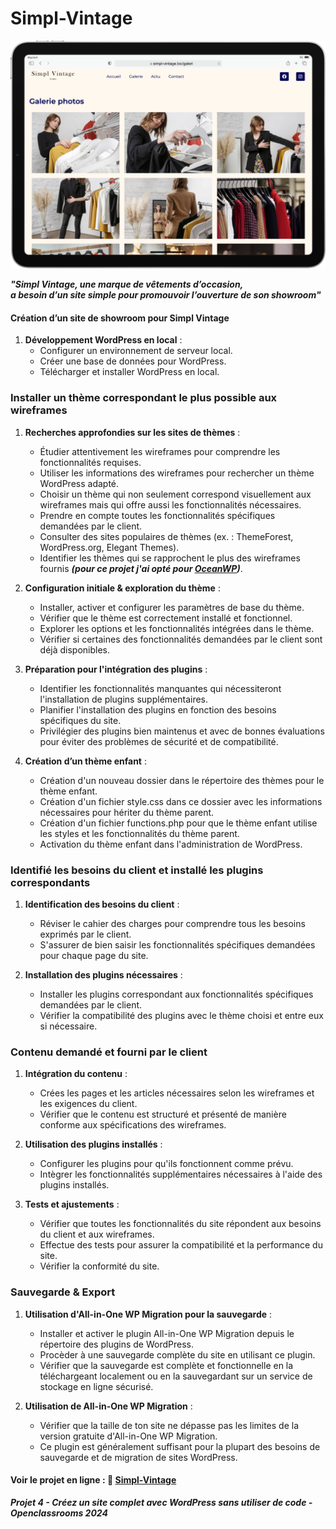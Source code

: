 # Simpl-Vintage
![Simpl-Vintage](simpl-vintage.png)

***<p>"Simpl Vintage, une marque de vêtements d’occasion,*** <br>***a besoin d’un site simple pour promouvoir l’ouverture de son showroom"</p>***

#### Création d’un site de showroom pour Simpl Vintage

1. **Développement WordPress en local** :
   - Configurer un environnement de serveur local.
   - Créer une base de données pour WordPress.
   - Télécharger et installer WordPress en local.

### Installer un thème correspondant le plus possible aux wireframes

1. **Recherches approfondies sur les sites de thèmes** :
   - Étudier attentivement les wireframes pour comprendre les fonctionnalités requises.
   - Utiliser les informations des wireframes pour rechercher un thème WordPress adapté.
   - Choisir un thème qui non seulement correspond visuellement aux wireframes mais qui offre aussi les fonctionnalités nécessaires.
   - Prendre en compte toutes les fonctionnalités spécifiques demandées par le client.
   - Consulter des sites populaires de thèmes (ex. : ThemeForest, WordPress.org, Elegant Themes).
   - Identifier les thèmes qui se rapprochent le plus des wireframes fournis ***(pour ce projet j'ai opté pour [OceanWP](https://fr.wordpress.org/themes/oceanwp/))***.

2. **Configuration initiale & exploration du thème** :
   - Installer, activer et configurer les paramètres de base du thème.
   - Vérifier que le thème est correctement installé et fonctionnel.
   - Explorer les options et les fonctionnalités intégrées dans le thème.
   - Vérifier si certaines des fonctionnalités demandées par le client sont déjà disponibles.

3. **Préparation pour l'intégration des plugins** :
   - Identifier les fonctionnalités manquantes qui nécessiteront l'installation de plugins supplémentaires.
   - Planifier l'installation des plugins en fonction des besoins spécifiques du site.
   - Privilégier des plugins bien maintenus et avec de bonnes évaluations pour éviter des problèmes de sécurité et de compatibilité.

4. **Création d’un thème enfant** :
   - Création d'un nouveau dossier dans le répertoire des thèmes pour le thème enfant.
   - Création d'un fichier style.css dans ce dossier avec les informations nécessaires pour hériter du thème parent.
   - Création d'un fichier functions.php pour que le thème enfant utilise les styles et les fonctionnalités du thème parent.
   - Activation du thème enfant dans l'administration de WordPress.

### Identifié les besoins du client et installé les plugins correspondants

1. **Identification des besoins du client** :
   - Réviser le cahier des charges pour comprendre tous les besoins exprimés par le client.
   - S'assurer de bien saisir les fonctionnalités spécifiques demandées pour chaque page du site.

2. **Installation des plugins nécessaires** :
   - Installer les plugins correspondant aux fonctionnalités spécifiques demandées par le client.
   - Vérifier la compatibilité des plugins avec le thème choisi et entre eux si nécessaire.

### Contenu demandé et fourni par le client

1. **Intégration du contenu** :
   - Crées les pages et les articles nécessaires selon les wireframes et les exigences du client.
   - Vérifier que le contenu est structuré et présenté de manière conforme aux spécifications des wireframes.

2. **Utilisation des plugins installés** :
   - Configurer les plugins pour qu'ils fonctionnent comme prévu.
   - Intègrer les fonctionnalités supplémentaires nécessaires à l'aide des plugins installés.

3. **Tests et ajustements** :
   - Vérifier que toutes les fonctionnalités du site répondent aux besoins du client et aux wireframes.
   - Effectue des tests pour assurer la compatibilité et la performance du site.
   - Vérifier la conformité du site.

### Sauvegarde & Export

1. **Utilisation d'All-in-One WP Migration pour la sauvegarde** :
   - Installer et activer le plugin All-in-One WP Migration depuis le répertoire des plugins de WordPress.
   - Procèder à une sauvegarde complète du site en utilisant ce plugin.
   - Vérifier que la sauvegarde est complète et fonctionnelle en la téléchargeant localement ou en la sauvegardant sur un service de stockage en ligne sécurisé.

2. **Utilisation de All-in-One WP Migration** :
   - Vérifier que la taille de ton site ne dépasse pas les limites de la version gratuite d'All-in-One WP Migration.
   - Ce plugin est généralement suffisant pour la plupart des besoins de sauvegarde et de migration de sites WordPress.

#### Voir le projet en ligne : 🔗 [Simpl-Vintage](https://simpl-vintage.assoumani.pro/)
***<p>Projet 4 - Créez un site complet avec WordPress sans utiliser de code - Openclassrooms 2024</p>***
